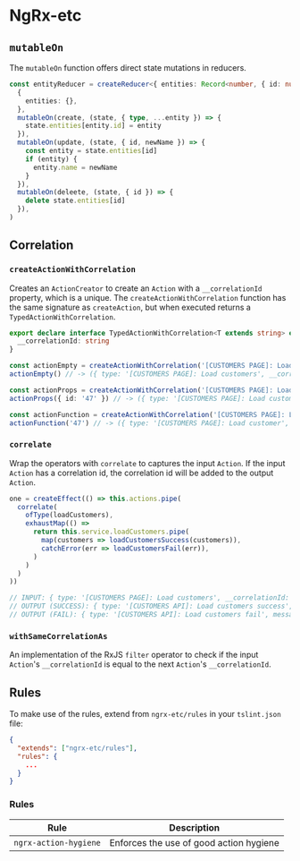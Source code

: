 # NgRx-etc

## `mutableOn`

The `mutableOn` function offers direct state mutations in reducers.

```ts
const entityReducer = createReducer<{ entities: Record<number, { id: number; name: string }> }>(
  {
    entities: {},
  },
  mutableOn(create, (state, { type, ...entity }) => {
    state.entities[entity.id] = entity
  }),
  mutableOn(update, (state, { id, newName }) => {
    const entity = state.entities[id]
    if (entity) {
      entity.name = newName
    }
  }),
  mutableOn(deleete, (state, { id }) => {
    delete state.entities[id]
  }),
)
```

## Correlation

### `createActionWithCorrelation`

Creates an `ActionCreator` to create an `Action` with a `__correlationId` property, which is a unique.
The `createActionWithCorrelation` function has the same signature as `createAction`, but when executed returns a `TypedActionWithCorrelation`.

```ts
export declare interface TypedActionWithCorrelation<T extends string> extends TypedAction<T> {
  __correlationId: string
}
```

```ts
const actionEmpty = createActionWithCorrelation('[CUSTOMERS PAGE]: Load customers')
actionEmpty() // -> ({ type: '[CUSTOMERS PAGE]: Load customers', __correlationId: '1563057826796'})

const actionProps = createActionWithCorrelation('[CUSTOMERS PAGE]: Load customer', props<{ id: string }>())
actionProps({ id: '47' }) // -> ({ type: '[CUSTOMERS PAGE]: Load customer', id: '47', __correlationId: '1563057826796'})

const actionFunction = createActionWithCorrelation('[CUSTOMERS PAGE]: Load customer', (id: string) => ({ id }))
actionFunction('47') // -> ({ type: '[CUSTOMERS PAGE]: Load customer', id: '47', __correlationId: '1563057826796'})
```

### `correlate`

Wrap the operators with `correlate` to captures the input `Action`.
If the input `Action` has a correlation id, the correlation id will be added to the output `Action`.

```ts
one = createEffect(() => this.actions.pipe(
  correlate(
    ofType(loadCustomers),
    exhaustMap(() =>
      return this.service.loadCustomers.pipe(
        map(customers => loadCustomersSuccess(customers)),
        catchError(err => loadCustomersFail(err)),
      )
    )
  )
))

// INPUT: { type: '[CUSTOMERS PAGE]: Load customers', __correlationId: '1563060201065' }
// OUTPUT (SUCCESS): { type: '[CUSTOMERS API]: Load customers success', customers: [...], __correlationId: '1563060201065' }
// OUTPUT (FAIL): { type: '[CUSTOMERS API]: Load customers fail', message: '500: Internal Server Error', __correlationId: '1563060201065' }
```

### `withSameCorrelationAs`

An implementation of the RxJS `filter` operator to check if the input `Action`'s `__correlationId` is equal to the next `Action`'s `__correlationId`.

## Rules

To make use of the rules, extend from `ngrx-etc/rules` in your `tslint.json` file:

```json
{
  "extends": ["ngrx-etc/rules"],
  "rules": {
    ...
  }
}
```

### Rules

| Rule                  | Description                             |
| --------------------- | --------------------------------------- |
| `ngrx-action-hygiene` | Enforces the use of good action hygiene |

